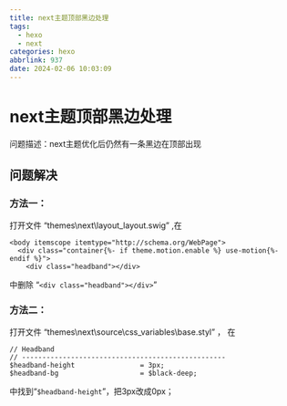 ```yaml
---
title: next主题顶部黑边处理
tags:
  - hexo
  - next
categories: hexo
abbrlink: 937
date: 2024-02-06 10:03:09
---
```


# next主题顶部黑边处理

问题描述：next主题优化后仍然有一条黑边在顶部出现
<!--more-->
## 问题解决

### 方法一：  
打开文件 “themes\next\layout\_layout.swig” ,在 

    <body itemscope itemtype="http://schema.org/WebPage">
      <div class="container{%- if theme.motion.enable %} use-motion{%- endif %}">
        <div class="headband"></div>

中删除 “`<div class="headband"></div>`”

### 方法二：  
打开文件 “themes\next\source\css\_variables\base.styl” ，
在

    // Headband
    // --------------------------------------------------
    $headband-height                = 3px;
    $headband-bg                    = $black-deep;

中找到“`$headband-height`”，把3px改成0px；